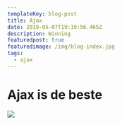 ```yaml
---
templateKey: blog-post
title: Ajax
date: 2019-05-07T19:19:56.465Z
description: Winning
featuredpost: true
featuredimage: /img/blog-index.jpg
tags:
  - ajax
---
```

# Ajax is de beste

![](/img/blog-index.jpg)
